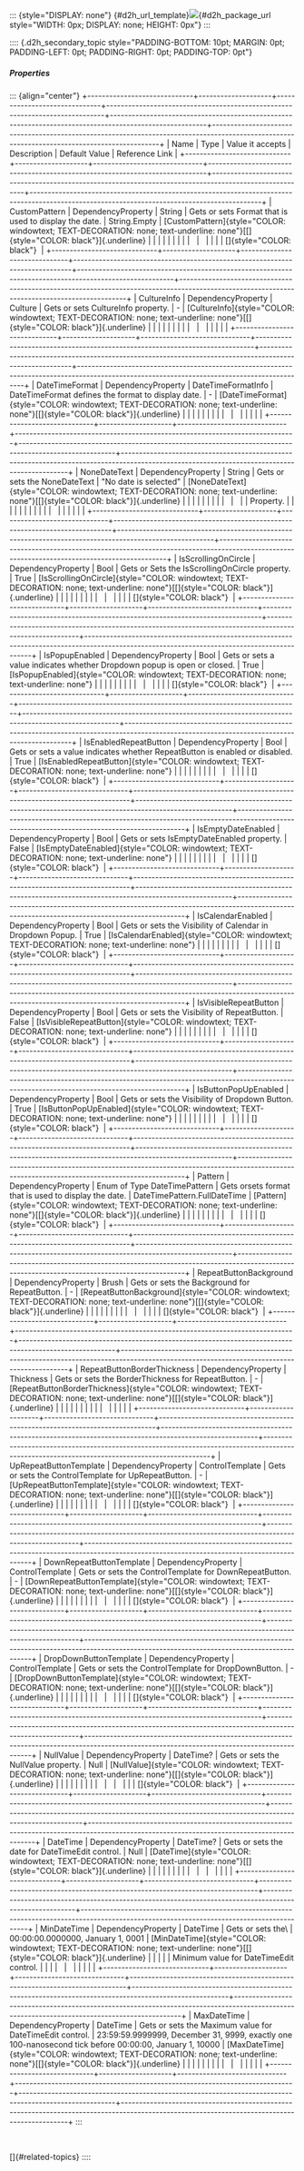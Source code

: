 ::: {style="DISPLAY: none"}
[](ms-xhelp:///?Id=d2h_url_template){#d2h_url_template}![](!package_url!){#d2h_package_url style="WIDTH: 0px; DISPLAY: none; HEIGHT: 0px"}
:::

:::: {.d2h_secondary_topic style="PADDING-BOTTOM: 10pt; MARGIN: 0pt; PADDING-LEFT: 0pt; PADDING-RIGHT: 0pt; PADDING-TOP: 0pt"}
##### Properties

::: {align="center"}
+-----------------------------+--------------------+------------------------------+-----------------------------------------------------------------------------+--------------------------------------------------------------------------------------------------------+---------------------------------------------------------------------------------------------------------------------------------------------+
| Name                        | Type               | Value it accepts             | Description                                                                 | Default Value                                                                                          | Reference Link                                                                                                                              |
+-----------------------------+--------------------+------------------------------+-----------------------------------------------------------------------------+--------------------------------------------------------------------------------------------------------+---------------------------------------------------------------------------------------------------------------------------------------------+
| CustomPattern               | DependencyProperty | String                       | Gets or sets Format that is used to display the date.                       | String.Empty                                                                                           | [CustomPattern]{style="COLOR: windowtext; TEXT-DECORATION: none; text-underline: none"}[[]{style="COLOR: black"}]{.underline}               |
|                             |                    |                              |                                                                             |                                                                                                        |                                                                                                                                             |
|                             |                    |                              |                                                                             |                                                                                                        | []{style="COLOR: black"}                                                                                                                    |
+-----------------------------+--------------------+------------------------------+-----------------------------------------------------------------------------+--------------------------------------------------------------------------------------------------------+---------------------------------------------------------------------------------------------------------------------------------------------+
| CultureInfo                 | DependencyProperty | Culture                      | Gets or sets CultureInfo property.                                          | \-                                                                                                     | [CultureInfo]{style="COLOR: windowtext; TEXT-DECORATION: none; text-underline: none"}[[]{style="COLOR: black"}]{.underline}                 |
|                             |                    |                              |                                                                             |                                                                                                        |                                                                                                                                             |
|                             |                    |                              |                                                                             |                                                                                                        |                                                                                                                                             |
+-----------------------------+--------------------+------------------------------+-----------------------------------------------------------------------------+--------------------------------------------------------------------------------------------------------+---------------------------------------------------------------------------------------------------------------------------------------------+
| DateTimeFormat              | DependencyProperty | DateTimeFormatInfo           | DateTimeFormat defines the format to display date.                          | \-                                                                                                     | [DateTimeFormat]{style="COLOR: windowtext; TEXT-DECORATION: none; text-underline: none"}[[]{style="COLOR: black"}]{.underline}              |
|                             |                    |                              |                                                                             |                                                                                                        |                                                                                                                                             |
|                             |                    |                              |                                                                             |                                                                                                        |                                                                                                                                             |
+-----------------------------+--------------------+------------------------------+-----------------------------------------------------------------------------+--------------------------------------------------------------------------------------------------------+---------------------------------------------------------------------------------------------------------------------------------------------+
| NoneDateText                | DependencyProperty | String                       | Gets or sets the NoneDateText                                               | "No date is selected"                                                                                  | [NoneDateText]{style="COLOR: windowtext; TEXT-DECORATION: none; text-underline: none"}[[]{style="COLOR: black"}]{.underline}                |
|                             |                    |                              |                                                                             |                                                                                                        |                                                                                                                                             |
|                             |                    |                              | Property.                                                                   |                                                                                                        |                                                                                                                                             |
|                             |                    |                              |                                                                             |                                                                                                        |                                                                                                                                             |
|                             |                    |                              |                                                                             |                                                                                                        |                                                                                                                                             |
+-----------------------------+--------------------+------------------------------+-----------------------------------------------------------------------------+--------------------------------------------------------------------------------------------------------+---------------------------------------------------------------------------------------------------------------------------------------------+
| IsScrollingOnCircle         | DependencyProperty | Bool                         | Gets or Sets the IsScrollingOnCircle property.                              | True                                                                                                   | [IsScrollingOnCircle]{style="COLOR: windowtext; TEXT-DECORATION: none; text-underline: none"}[[]{style="COLOR: black"}]{.underline}         |
|                             |                    |                              |                                                                             |                                                                                                        |                                                                                                                                             |
|                             |                    |                              |                                                                             |                                                                                                        | []{style="COLOR: black"}                                                                                                                    |
+-----------------------------+--------------------+------------------------------+-----------------------------------------------------------------------------+--------------------------------------------------------------------------------------------------------+---------------------------------------------------------------------------------------------------------------------------------------------+
| IsPopupEnabled              | DependencyProperty | Bool                         | Gets or sets a value indicates whether Dropdown popup is open or closed.    | True                                                                                                   | [IsPopupEnabled]{style="COLOR: windowtext; TEXT-DECORATION: none; text-underline: none"}                                                    |
|                             |                    |                              |                                                                             |                                                                                                        |                                                                                                                                             |
|                             |                    |                              |                                                                             |                                                                                                        | []{style="COLOR: black"}                                                                                                                    |
+-----------------------------+--------------------+------------------------------+-----------------------------------------------------------------------------+--------------------------------------------------------------------------------------------------------+---------------------------------------------------------------------------------------------------------------------------------------------+
| IsEnabledRepeatButton       | DependencyProperty | Bool                         | Gets or sets a value indicates whether RepeatButton is enabled or disabled. | True                                                                                                   | [IsEnabledRepeatButton]{style="COLOR: windowtext; TEXT-DECORATION: none; text-underline: none"}                                             |
|                             |                    |                              |                                                                             |                                                                                                        |                                                                                                                                             |
|                             |                    |                              |                                                                             |                                                                                                        | []{style="COLOR: black"}                                                                                                                    |
+-----------------------------+--------------------+------------------------------+-----------------------------------------------------------------------------+--------------------------------------------------------------------------------------------------------+---------------------------------------------------------------------------------------------------------------------------------------------+
| IsEmptyDateEnabled          | DependencyProperty | Bool                         | Gets or sets IsEmptyDateEnabled property.                                   | False                                                                                                  | [IsEmptyDateEnabled]{style="COLOR: windowtext; TEXT-DECORATION: none; text-underline: none"}                                                |
|                             |                    |                              |                                                                             |                                                                                                        |                                                                                                                                             |
|                             |                    |                              |                                                                             |                                                                                                        | []{style="COLOR: black"}                                                                                                                    |
+-----------------------------+--------------------+------------------------------+-----------------------------------------------------------------------------+--------------------------------------------------------------------------------------------------------+---------------------------------------------------------------------------------------------------------------------------------------------+
| IsCalendarEnabled           | DependencyProperty | Bool                         | Gets or sets the Visibility of Calendar in Dropdown Popup.                  | True                                                                                                   | [IsCalendarEnabled]{style="COLOR: windowtext; TEXT-DECORATION: none; text-underline: none"}                                                 |
|                             |                    |                              |                                                                             |                                                                                                        |                                                                                                                                             |
|                             |                    |                              |                                                                             |                                                                                                        | []{style="COLOR: black"}                                                                                                                    |
+-----------------------------+--------------------+------------------------------+-----------------------------------------------------------------------------+--------------------------------------------------------------------------------------------------------+---------------------------------------------------------------------------------------------------------------------------------------------+
| IsVisibleRepeatButton       | DependencyProperty | Bool                         | Gets or sets the Visibility of RepeatButton.                                | False                                                                                                  | [IsVisibleRepeatButton]{style="COLOR: windowtext; TEXT-DECORATION: none; text-underline: none"}                                             |
|                             |                    |                              |                                                                             |                                                                                                        |                                                                                                                                             |
|                             |                    |                              |                                                                             |                                                                                                        | []{style="COLOR: black"}                                                                                                                    |
+-----------------------------+--------------------+------------------------------+-----------------------------------------------------------------------------+--------------------------------------------------------------------------------------------------------+---------------------------------------------------------------------------------------------------------------------------------------------+
| IsButtonPopUpEnabled        | DependencyProperty | Bool                         | Gets or sets the Visibility of Dropdown Button.                             | True                                                                                                   | [IsButtonPopUpEnabled]{style="COLOR: windowtext; TEXT-DECORATION: none; text-underline: none"}                                              |
|                             |                    |                              |                                                                             |                                                                                                        |                                                                                                                                             |
|                             |                    |                              |                                                                             |                                                                                                        | []{style="COLOR: black"}                                                                                                                    |
+-----------------------------+--------------------+------------------------------+-----------------------------------------------------------------------------+--------------------------------------------------------------------------------------------------------+---------------------------------------------------------------------------------------------------------------------------------------------+
| Pattern                     | DependencyProperty | Enum of Type DateTimePattern | Gets orsets format that is used to display the date.                        | DateTimePattern.FullDateTime                                                                           | [Pattern]{style="COLOR: windowtext; TEXT-DECORATION: none; text-underline: none"}[[]{style="COLOR: black"}]{.underline}                     |
|                             |                    |                              |                                                                             |                                                                                                        |                                                                                                                                             |
|                             |                    |                              |                                                                             |                                                                                                        | []{style="COLOR: black"}                                                                                                                    |
+-----------------------------+--------------------+------------------------------+-----------------------------------------------------------------------------+--------------------------------------------------------------------------------------------------------+---------------------------------------------------------------------------------------------------------------------------------------------+
| RepeatButtonBackground      | DependencyProperty | Brush                        | Gets or sets the Background for RepeatButton.                               | \-                                                                                                     | [RepeatButtonBackground]{style="COLOR: windowtext; TEXT-DECORATION: none; text-underline: none"}[[]{style="COLOR: black"}]{.underline}      |
|                             |                    |                              |                                                                             |                                                                                                        |                                                                                                                                             |
|                             |                    |                              |                                                                             |                                                                                                        | []{style="COLOR: black"}                                                                                                                    |
+-----------------------------+--------------------+------------------------------+-----------------------------------------------------------------------------+--------------------------------------------------------------------------------------------------------+---------------------------------------------------------------------------------------------------------------------------------------------+
| RepeatButtonBorderThickness | DependencyProperty | Thickness                    | Gets or sets the BorderThickness for RepeatButton.                          | \-                                                                                                     | [RepeatButtonBorderThickness]{style="COLOR: windowtext; TEXT-DECORATION: none; text-underline: none"}[[]{style="COLOR: black"}]{.underline} |
|                             |                    |                              |                                                                             |                                                                                                        |                                                                                                                                             |
|                             |                    |                              |                                                                             |                                                                                                        |                                                                                                                                             |
+-----------------------------+--------------------+------------------------------+-----------------------------------------------------------------------------+--------------------------------------------------------------------------------------------------------+---------------------------------------------------------------------------------------------------------------------------------------------+
| UpRepeatButtonTemplate      | DependencyProperty | ControlTemplate              | Gets or sets the ControlTemplate for UpRepeatButton.                        | \-                                                                                                     | [UpRepeatButtonTemplate]{style="COLOR: windowtext; TEXT-DECORATION: none; text-underline: none"}[[]{style="COLOR: black"}]{.underline}      |
|                             |                    |                              |                                                                             |                                                                                                        |                                                                                                                                             |
|                             |                    |                              |                                                                             |                                                                                                        | []{style="COLOR: black"}                                                                                                                    |
+-----------------------------+--------------------+------------------------------+-----------------------------------------------------------------------------+--------------------------------------------------------------------------------------------------------+---------------------------------------------------------------------------------------------------------------------------------------------+
| DownRepeatButtonTemplate    | DependencyProperty | ControlTemplate              | Gets or sets the ControlTemplate for DownRepeatButton.                      | \-                                                                                                     | [DownRepeatButtonTemplate]{style="COLOR: windowtext; TEXT-DECORATION: none; text-underline: none"}[[]{style="COLOR: black"}]{.underline}    |
|                             |                    |                              |                                                                             |                                                                                                        |                                                                                                                                             |
|                             |                    |                              |                                                                             |                                                                                                        | []{style="COLOR: black"}                                                                                                                    |
+-----------------------------+--------------------+------------------------------+-----------------------------------------------------------------------------+--------------------------------------------------------------------------------------------------------+---------------------------------------------------------------------------------------------------------------------------------------------+
| DropDownButtonTemplate      | DependencyProperty | ControlTemplate              | Gets or sets the ControlTemplate for DropDownButton.                        | \-                                                                                                     | [DropDownButtonTemplate]{style="COLOR: windowtext; TEXT-DECORATION: none; text-underline: none"}[[]{style="COLOR: black"}]{.underline}      |
|                             |                    |                              |                                                                             |                                                                                                        |                                                                                                                                             |
|                             |                    |                              |                                                                             |                                                                                                        | []{style="COLOR: black"}                                                                                                                    |
+-----------------------------+--------------------+------------------------------+-----------------------------------------------------------------------------+--------------------------------------------------------------------------------------------------------+---------------------------------------------------------------------------------------------------------------------------------------------+
| NullValue                   | DependencyProperty | DateTime?                    | Gets or sets the NullValue property.                                        | Null                                                                                                   | [NullValue]{style="COLOR: windowtext; TEXT-DECORATION: none; text-underline: none"}[[]{style="COLOR: black"}]{.underline}                   |
|                             |                    |                              |                                                                             |                                                                                                        |                                                                                                                                             |
|                             |                    |                              |                                                                             |                                                                                                        | []{style="COLOR: black"}                                                                                                                    |
+-----------------------------+--------------------+------------------------------+-----------------------------------------------------------------------------+--------------------------------------------------------------------------------------------------------+---------------------------------------------------------------------------------------------------------------------------------------------+
| DateTime                    | DependencyProperty | DateTime?                    | Gets or sets the date for DateTimeEdit control.                             | Null                                                                                                   | [DateTime]{style="COLOR: windowtext; TEXT-DECORATION: none; text-underline: none"}[[]{style="COLOR: black"}]{.underline}                    |
|                             |                    |                              |                                                                             |                                                                                                        |                                                                                                                                             |
|                             |                    |                              |                                                                             |                                                                                                        |                                                                                                                                             |
+-----------------------------+--------------------+------------------------------+-----------------------------------------------------------------------------+--------------------------------------------------------------------------------------------------------+---------------------------------------------------------------------------------------------------------------------------------------------+
| MinDateTime                 | DependencyProperty | DateTime                     | Gets or sets the\                                                           | 00:00:00.0000000, January 1, 0001                                                                      | [MinDateTime]{style="COLOR: windowtext; TEXT-DECORATION: none; text-underline: none"}[[]{style="COLOR: black"}]{.underline}                 |
|                             |                    |                              | Minimum value for DateTimeEdit control.                                     |                                                                                                        |                                                                                                                                             |
|                             |                    |                              |                                                                             |                                                                                                        |                                                                                                                                             |
+-----------------------------+--------------------+------------------------------+-----------------------------------------------------------------------------+--------------------------------------------------------------------------------------------------------+---------------------------------------------------------------------------------------------------------------------------------------------+
| MaxDateTime                 | DependencyProperty | DateTime                     | Gets or sets the Maximum value for DateTimeEdit control.                    | 23:59:59.9999999, December 31, 9999, exactly one 100-nanosecond tick before 00:00:00, January 1, 10000 | [MaxDateTime]{style="COLOR: windowtext; TEXT-DECORATION: none; text-underline: none"}[[]{style="COLOR: black"}]{.underline}                 |
|                             |                    |                              |                                                                             |                                                                                                        |                                                                                                                                             |
|                             |                    |                              |                                                                             |                                                                                                        |                                                                                                                                             |
+-----------------------------+--------------------+------------------------------+-----------------------------------------------------------------------------+--------------------------------------------------------------------------------------------------------+---------------------------------------------------------------------------------------------------------------------------------------------+
:::

 

[]{#related-topics}
::::
